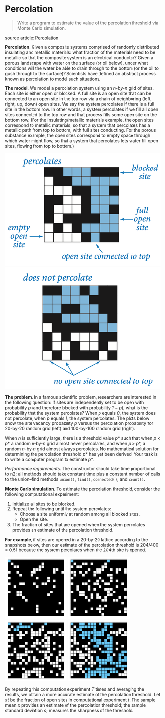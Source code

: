 # Percolation

> Write a program to estimate the value of the percolation threshold via Monte Carlo simulation.

source article: [Percolation](https://coursera.cs.princeton.edu/algs4/assignments/percolation/specification.php)

**Percolation**. Given a composite systems comprised of randomly distributed insulating and metallic materials: what fraction of the materials need to be metallic so that the composite system is an electrical conductor? Given a porous landscape with water on the surface (or oil below), under what conditions will the water be able to drain through to the bottom (or the oil to gush through to the surface)? Scientists have defined an abstract process known as percolation to model such situations.

**The model**. We model a percolation system using an *n-by-n* grid of sites. Each site is either open or blocked. A full site is an open site that can be connected to an open site in the top row via a chain of neighboring (left, right, up, down) open sites. We say the system percolates if there is a full site in the bottom row. In other words, a system percolates if we fill all open sites connected to the top row and that process fills some open site on the bottom row. (For the insulating/metallic materials example, the open sites correspond to metallic materials, so that a system that percolates has a metallic path from top to bottom, with full sites conducting. For the porous substance example, the open sites correspond to empty space through which water might flow, so that a system that percolates lets water fill open sites, flowing from top to bottom.)

![percolates](README/percolates-yes.png) ![percolates](README/percolates-no.png)

**The problem**. In a famous scientific problem, researchers are interested in the following question: if sites are independently set to be open with probability *p* (and therefore blocked with probability *1 − p*), what is the probability that the system percolates? When *p* equals *0*, the system does not percolate; when *p* equals *1*, the system percolates. The plots below show the site vacancy probability *p* versus the percolation probability for 20-by-20 random grid (left) and 100-by-100 random grid (right).

When *n* is sufficiently large, there is a threshold value *p** such that when *p* < *p** a random *n*-by-*n* grid almost never percolates, and when *p* > *p**, a random *n*-by-*n* grid almost always percolates. No mathematical solution for determining the percolation threshold *p** has yet been derived. Your task is to write a computer program to estimate *p**.

*Performance requirements*.  The constructor should take time proportional to n2; all methods should take constant time plus a constant number of calls to the union–find methods `union()`, `find()`, `connected()`, and `count()`.

**Monte Carlo simulation**. To estimate the percolation threshold, consider the following computational experiment:

1. Initialize all sites to be blocked.
2. Repeat the following until the system percolates:
   - Choose a site uniformly at random among all blocked sites.
   - Open the site.
3. The fraction of sites that are opened when the system percolates provides an estimate of the percolation threshold.

**For example**, if sites are opened in a 20-by-20 lattice according to the snapshots below, then our estimate of the percolation threshold is 204/400 = 0.51 because the system percolates when the 204th site is opened.

![50 open sites](README/percolation-50.png) ![100 open sites](README/percolation-100.png) ![150 open sites](README/percolation-150.png) ![204 open sites](README/percolation-204.png)

By repeating this computation experiment *T* times and averaging the results, we obtain a more accurate estimate of the percolation threshold. Let *xt* be the fraction of open sites in computational experiment *t*. The sample mean *x*
 provides an estimate of the percolation threshold; the sample standard deviation *s*; measures the sharpness of the threshold.

